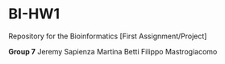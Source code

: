 # BI-HW1
Repository for the Bioinformatics [First Assignment/Project]

**Group 7**
Jeremy Sapienza
Martina Betti
Filippo Mastrogiacomo
